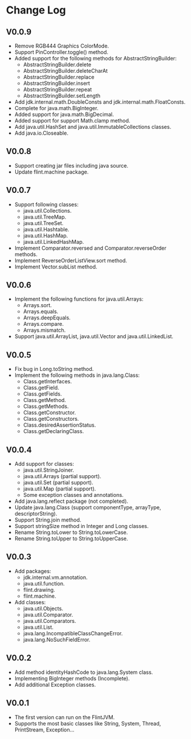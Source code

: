 # Change Log
## V0.0.9
- Remove RGB444 Graphics ColorMode.
- Support PinController.toggle() method.
- Added support for the following methods for AbstractStringBuilder:
  - AbstractStringBuilder.delete
  - AbstractStringBuilder.deleteCharAt
  - AbstractStringBuilder.replace
  - AbstractStringBuilder.insert
  - AbstractStringBuilder.repeat
  - AbstractStringBuilder.setLength
- Add jdk.internal.math.DoubleConsts and jdk.internal.math.FloatConsts.
- Complete for java.math.BigInteger.
- Added support for java.math.BigDecimal.
- Added support for support Math.clamp method.
- Add java.util.HashSet and java.util.ImmutableCollections classes.
- Add java.io.Closeable.
## V0.0.8
- Support creating jar files including java source.
- Update flint.machine package.
## V0.0.7
- Support following classes:
  - java.util.Collections.
  - java.util.TreeMap.
  - java.util.TreeSet.
  - java.util.Hashtable.
  - java.util.HashMap.
  - java.util.LinkedHashMap.
- Implement Comparator.reversed and Comparator.reverseOrder methods.
- Implement ReverseOrderListView.sort method.
- Implement Vector.subList method.
## V0.0.6
- Implement the following functions for java.util.Arrays:
  - Arrays.sort.
  - Arrays.equals.
  - Arrays.deepEquals.
  - Arrays.compare.
  - Arrays.mismatch.
- Support java.util.ArrayList, java.util.Vector and java.util.LinkedList.
## V0.0.5
- Fix bug in Long.toString method.
- Implement the following methods in java.lang.Class:
  - Class.getInterfaces.
  - Class.getField.
  - Class.getFields.
  - Class.getMethod.
  - Class.getMethods.
  - Class.getConstructor.
  - Class.getConstructors.
  - Class.desiredAssertionStatus.
  - Class.getDeclaringClass.
## V0.0.4
- Add support for classes:
  - java.util.StringJoiner.
  - java.util.Arrays (partial support).
  - java.util.Set (partial support).
  - java.util.Map (partial support).
  - Some exception classes and annotations.
- Add java.lang.reflect package (not completed).
- Update java.lang.Class (support componentType, arrayType, descriptorString).
- Support String.join method.
- Support stringSize method in Integer and Long classes.
- Rename String.toLower to String.toLowerCase.
- Rename String.toUpper to String.toUpperCase.
## V0.0.3
- Add packages:
  - jdk.internal.vm.annotation.
  - java.util.function.
  - flint.drawing.
  - flint.machine.
- Add classes:
  - java.util.Objects.
  - java.util.Comparator.
  - java.util.Comparators.
  - java.util.List.
  - java.lang.IncompatibleClassChangeError.
  - java.lang.NoSuchFieldError.
## V0.0.2
- Add method identityHashCode to java.lang.System class.
- Implementing BigInteger methods (Incomplete).
- Add additional Exception classes.
## V0.0.1
- The first version can run on the FlintJVM.
- Supports the most basic classes like String, System, Thread, PrintStream, Exception...